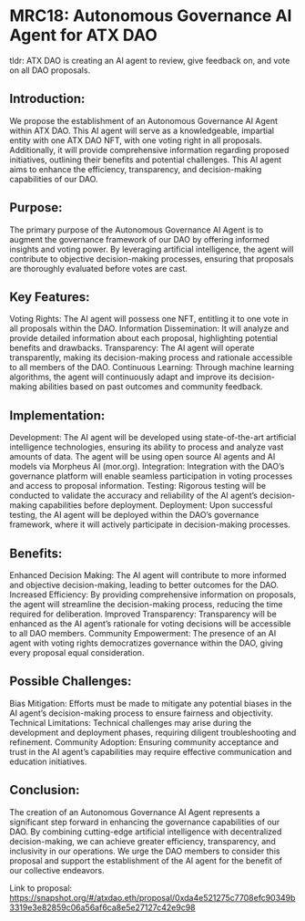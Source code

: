 # MRC18: Autonomous Governance AI Agent for ATX DAO
tldr: ATX DAO is creating an AI agent to review, give feedback on, and vote on all DAO proposals.

## Introduction:
We propose the establishment of an Autonomous Governance AI Agent within ATX DAO. This AI agent will serve as a knowledgeable, impartial entity with one ATX DAO NFT, with one voting right in all proposals. Additionally, it will provide comprehensive information regarding proposed initiatives, outlining their benefits and potential challenges. This AI agent aims to enhance the efficiency, transparency, and decision-making capabilities of our DAO.

## Purpose:
The primary purpose of the Autonomous Governance AI Agent is to augment the governance framework of our DAO by offering informed insights and voting power. By leveraging artificial intelligence, the agent will contribute to objective decision-making processes, ensuring that proposals are thoroughly evaluated before votes are cast.

## Key Features:
Voting Rights: The AI agent will possess one NFT, entitling it to one vote in all proposals within the DAO.
Information Dissemination: It will analyze and provide detailed information about each proposal, highlighting potential benefits and drawbacks.
Transparency: The AI agent will operate transparently, making its decision-making process and rationale accessible to all members of the DAO.
Continuous Learning: Through machine learning algorithms, the agent will continuously adapt and improve its decision-making abilities based on past outcomes and community feedback.

## Implementation:
Development: The AI agent will be developed using state-of-the-art artificial intelligence technologies, ensuring its ability to process and analyze vast amounts of data. The agent will be using open source AI agents and AI models via Morpheus AI (mor.org).
Integration: Integration with the DAO’s governance platform will enable seamless participation in voting processes and access to proposal information.
Testing: Rigorous testing will be conducted to validate the accuracy and reliability of the AI agent’s decision-making capabilities before deployment.
Deployment: Upon successful testing, the AI agent will be deployed within the DAO’s governance framework, where it will actively participate in decision-making processes.

## Benefits:
Enhanced Decision Making: The AI agent will contribute to more informed and objective decision-making, leading to better outcomes for the DAO.
Increased Efficiency: By providing comprehensive information on proposals, the agent will streamline the decision-making process, reducing the time required for deliberation.
Improved Transparency: Transparency will be enhanced as the AI agent’s rationale for voting decisions will be accessible to all DAO members.
Community Empowerment: The presence of an AI agent with voting rights democratizes governance within the DAO, giving every proposal equal consideration.

## Possible Challenges:
Bias Mitigation: Efforts must be made to mitigate any potential biases in the AI agent’s decision-making process to ensure fairness and objectivity.
Technical Limitations: Technical challenges may arise during the development and deployment phases, requiring diligent troubleshooting and refinement.
Community Adoption: Ensuring community acceptance and trust in the AI agent’s capabilities may require effective communication and education initiatives.

## Conclusion:
The creation of an Autonomous Governance AI Agent represents a significant step forward in enhancing the governance capabilities of our DAO. By combining cutting-edge artificial intelligence with decentralized decision-making, we can achieve greater efficiency, transparency, and inclusivity in our operations. We urge the DAO members to consider this proposal and support the establishment of the AI agent for the benefit of our collective endeavors.

Link to proposal: https://snapshot.org/#/atxdao.eth/proposal/0xda4e521275c7708efc90349b3319e3e82859c06a56af6ca8e5e27127c42e9c98
